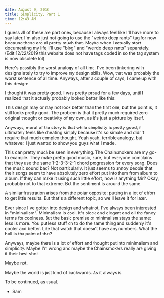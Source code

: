 ```yaml
---
date: August 9, 2018
title: Simplicity, Part 1
time: 12:43 AM
---
```

I guess all of these are part ones, because I always feel like I'll have more to say later. I'm also just not going to use the "weirdo deep rants" tag for now because these are all pretty much that. Maybe when I actually start documenting my life, I'll use "blog" and "weirdo deep rants" separately. (Edit 12/22/2019 this website does not have tags coded in so the tag system is now obsolete lol)

Here's possibly the worst analogy of all time. I've been tinkering with designs lately to try to improve my design skills. Wow, that was probably the worst sentence of all time. Anyways, after a couple of days, I came up with this design:

I thought it was pretty good. I was pretty proud for a few days, until I realized that it actually probably looked better like this:

This design may or may not look better than the first one, but the point is, it still looks pretty good. The problem is that it pretty much required zero original thought or creativity of my own, as it's just a picture by itself.

Anyways, moral of the story is that while simplicity is pretty good, it ultimately feels like cheating simply because it's so simple and didn't require that much complex thought. Yeah yeah, terrible analogy, but whatever. I just wanted to show you guys what I made.

This can pretty much be seen in everything. The Chainsmokers are my go-to example. They make pretty good music, sure, but everyone complains that they use the same 1-2-3-3-2-1 chord progression for every song. Does the music sound bad? Not particularly. It just seems to annoy people that their songs seem to have absolutely zero effort put into them from album to album. If they can make it using such little effort, how is anything fair? Okay, probably not to that extreme. But the sentiment is around the same.

A similar frustration arises from the polar opposite: putting in a lot of effort to get little results. But that's a different topic, so we'll leave it for later.

Ever since I've gotten into design and whatnot, I've always been interested in "minimalism". Minimalism is cool. It's sleek and elegant and all the fancy terms for coolness. But the basic premise of minimalism stays the same: less is more. You put less stuff on to do the same thing and suddenly it's cooler and better. Like that watch that doesn't have any numbers. What the hell is the point of that?

Anyways, maybe there is a lot of effort and thought put into minimalism and simplicity. Maybe I'm wrong and maybe the Chainsmokers really are giving it their best shot.

Maybe not.

Maybe the world is just kind of backwards. As it always is.

To be continued, as usual.

- Sam
